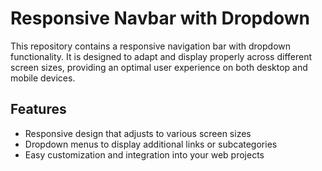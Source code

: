 # Responsive Navbar with Dropdown

This repository contains a responsive navigation bar with dropdown functionality. It is designed to adapt and display properly across different screen sizes, providing an optimal user experience on both desktop and mobile devices.

## Features

- Responsive design that adjusts to various screen sizes
- Dropdown menus to display additional links or subcategories
- Easy customization and integration into your web projects
